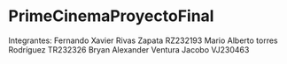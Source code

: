 # PrimeCinemaProyectoFinal
Integrantes:
Fernando Xavier Rivas Zapata              RZ232193
Mario Alberto torres Rodríguez             TR232326
Bryan Alexander Ventura Jacobo            VJ230463
